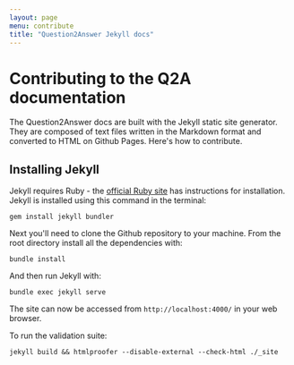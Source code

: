 ```yaml
---
layout: page
menu: contribute
title: "Question2Answer Jekyll docs"
---
```


# Contributing to the Q2A documentation

The Question2Answer docs are built with the Jekyll static site generator. They are composed of text files written in the Markdown format and converted to HTML on Github Pages. Here's how to contribute.


## Installing Jekyll

Jekyll requires Ruby - the [official Ruby site](https://www.ruby-lang.org/en/downloads/) has instructions for installation. Jekyll is installed using this command in the terminal:

	gem install jekyll bundler

Next you'll need to clone the Github repository to your machine. From the root directory install all the dependencies with:

	bundle install

And then run Jekyll with:

	bundle exec jekyll serve

The site can now be accessed from `http://localhost:4000/` in your web browser.

To run the validation suite:

	jekyll build && htmlproofer --disable-external --check-html ./_site
